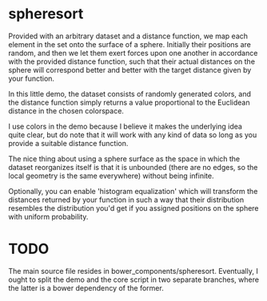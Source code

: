 # spheresort

Provided with an arbitrary dataset and a distance function, we map each element
in the set onto the surface of a sphere. Initially their positions are random,
and then we let them exert forces upon one another in accordance with the
provided distance function, such that their actual distances on the sphere will
correspond better and better with the target distance given by your function.

In this little demo, the dataset consists of randomly generated colors, and the
distance function simply returns a value proportional to the Euclidean distance
in the chosen colorspace.

I use colors in the demo because I believe it makes the underlying idea quite
clear, but do note that it will work with any kind of data so long as you
provide a suitable distance function.

The nice thing about using a sphere surface as the space in which the dataset
reorganizes itself is that it is unbounded (there are no edges, so the local
geometry is the same everywhere) without being infinite.

Optionally, you can enable 'histogram equalization' which will transform the
distances returned by your function in such a way that their distribution
resembles the distribution you'd get if you assigned positions on the sphere
with uniform probability.

# TODO

The main source file resides in bower_components/spheresort. Eventually, I ought
to split the demo and the core script in two separate branches, where the latter
is a bower dependency of the former.